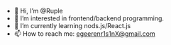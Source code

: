 - 👋 Hi, I’m @Ruple
- 👀 I’m interested in frontend/backend programming.
- 🌱 I’m currently learning nods.js/React.js
- 📫 How to reach me: egeerenr1s1nX@gmail.com

<!---
Ruple/Ruple is a ✨ special ✨ repository because its `README.md` (this file) appears on your GitHub profile.
You can click the Preview link to take a look at your changes.
--->
